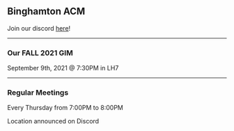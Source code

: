 ## Binghamton ACM

Join our discord [here](https://discord.gg/XqjAkF63br)!


-----

### Our FALL 2021 GIM
September 9th, 2021 @ 7:30PM in LH7


---

### Regular Meetings
Every Thursday from 7:00PM to 8:00PM

Location announced on Discord
